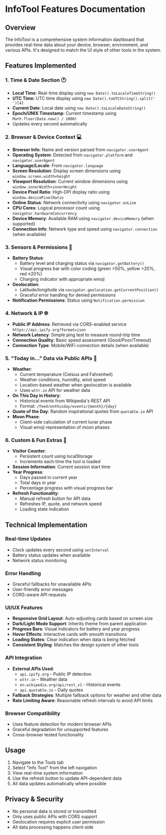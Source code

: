# InfoTool Features Documentation

## Overview
The InfoTool is a comprehensive system information dashboard that provides real-time data about your device, browser, environment, and various APIs. It's designed to match the UI style of other tools in the system.

## Features Implemented

### 1. Time & Date Section 🕐
- **Local Time**: Real-time display using `new Date().toLocaleTimeString()`
- **UTC Time**: UTC time display using `new Date().toUTCString().split(' ')[4]`
- **Current Date**: Local date using `new Date().toLocaleDateString()`
- **Epoch/UNIX Timestamp**: Current timestamp using `Math.floor(Date.now() / 1000)`
- Updates every second automatically

### 2. Browser & Device Context 💻
- **Browser Info**: Name and version parsed from `navigator.userAgent`
- **Operating System**: Detected from `navigator.platform` and `navigator.userAgent`
- **Language/Locale**: From `navigator.language`
- **Screen Resolution**: Display screen dimensions using `window.screen.width×height`
- **Viewport Resolution**: Current window dimensions using `window.innerWidth×innerHeight`
- **Device Pixel Ratio**: High-DPI display ratio using `window.devicePixelRatio`
- **Online Status**: Network connectivity using `navigator.onLine`
- **CPU Cores**: Logical processor count using `navigator.hardwareConcurrency`
- **Device Memory**: Available RAM using `navigator.deviceMemory` (when supported)
- **Connection Info**: Network type and speed using `navigator.connection` (when available)

### 3. Sensors & Permissions 🔋
- **Battery Status**: 
  - Battery level and charging status via `navigator.getBattery()`
  - Visual progress bar with color coding (green >50%, yellow >20%, red ≤20%)
  - Charging indicator with appropriate emoji
- **Geolocation**: 
  - Latitude/longitude via `navigator.geolocation.getCurrentPosition()`
  - Graceful error handling for denied permissions
- **Notification Permissions**: Status using `Notification.permission`

### 4. Network & IP 🌐
- **Public IP Address**: Retrieved via CORS-enabled service `https://api.ipify.org?format=json`
- **Network Latency**: Simple ping test to measure round-trip time
- **Connection Quality**: Basic speed assessment (Good/Poor/Timeout)
- **Connection Type**: Mobile/WiFi connection details (when available)

### 5. "Today in..." Data via Public APIs 📅
- **Weather**: 
  - Current temperature (Celsius and Fahrenheit)
  - Weather conditions, humidity, wind speed
  - Location-based weather when geolocation is available
  - Uses `wttr.in` API for weather data
- **On This Day in History**: 
  - Historical events from Wikipedia's REST API
  - Format: `/feed/onthisday/events/{month}/{day}`
- **Quote of the Day**: Random inspirational quotes from `quotable.io` API
- **Moon Phase**: 
  - Client-side calculation of current lunar phase
  - Visual emoji representation of moon phases

### 6. Custom & Fun Extras 🎯
- **Visitor Counter**: 
  - Persistent count using localStorage
  - Increments each time the tool is loaded
- **Session Information**: Current session start time
- **Year Progress**: 
  - Days passed in current year
  - Total days in year
  - Percentage progress with visual progress bar
- **Refresh Functionality**: 
  - Manual refresh button for API data
  - Refreshes IP, quote, and network speed
  - Loading state indication

## Technical Implementation

### Real-time Updates
- Clock updates every second using `setInterval`
- Battery status updates when available
- Network status monitoring

### Error Handling
- Graceful fallbacks for unavailable APIs
- User-friendly error messages
- CORS-aware API requests

### UI/UX Features
- **Responsive Grid Layout**: Auto-adjusting cards based on screen size
- **Dark/Light Mode Support**: Inherits theme from parent application
- **Progress Bars**: Visual indicators for battery and year progress
- **Hover Effects**: Interactive cards with smooth transitions
- **Loading States**: Clear indication when data is being fetched
- **Consistent Styling**: Matches the design system of other tools

### API Integration
- **External APIs Used**:
  - `api.ipify.org` - Public IP detection
  - `wttr.in` - Weather data
  - `en.wikipedia.org/api/rest_v1` - Historical events
  - `api.quotable.io` - Daily quotes
- **Fallback Strategies**: Multiple fallback options for weather and other data
- **Rate Limiting Aware**: Reasonable refresh intervals to avoid API limits

### Browser Compatibility
- Uses feature detection for modern browser APIs
- Graceful degradation for unsupported features
- Cross-browser tested functionality

## Usage
1. Navigate to the Tools tab
2. Select "Info Tool" from the left navigation
3. View real-time system information
4. Use the refresh button to update API-dependent data
5. All data updates automatically where possible

## Privacy & Security
- No personal data is stored or transmitted
- Only uses public APIs with CORS support
- Geolocation requires explicit user permission
- All data processing happens client-side
